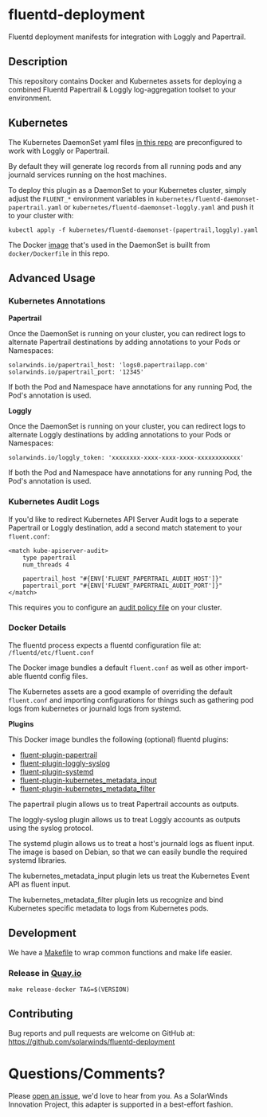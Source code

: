 # fluentd-deployment
Fluentd deployment manifests for integration with Loggly and Papertrail.

## Description

This repository contains Docker and Kubernetes assets for deploying a combined Fluentd Papertrail & Loggly log-aggregation toolset to your environment.

## Kubernetes

The Kubernetes DaemonSet yaml files [in this repo](https://github.com/solarwinds/fluentd-deployment/blob/master/kubernetes/) are preconfigured to work with Loggly or Papertrail.

By default they will generate log records from all running pods and any journald services running on the host machines.

To deploy this plugin as a DaemonSet to your Kubernetes cluster, simply adjust the `FLUENT_*` environment variables in `kubernetes/fluentd-daemonset-papertrail.yaml` or `kubernetes/fluentd-daemonset-loggly.yaml` and push it to your cluster with:

```
kubectl apply -f kubernetes/fluentd-daemonset-(papertrail,loggly).yaml
```

The Docker [image](https://quay.io/repository/solarwinds/fluentd-kubernetes) that's used in the DaemonSet is buillt from `docker/Dockerfile` in this repo.

## Advanced Usage

### Kubernetes Annotations

**Papertrail**

Once the DaemonSet is running on your cluster, you can redirect logs to alternate Papertrail destinations by adding annotations to your Pods or Namespaces:

```
solarwinds.io/papertrail_host: 'logs0.papertrailapp.com'
solarwinds.io/papertrail_port: '12345'
```

If both the Pod and Namespace have annotations for any running Pod, the Pod's annotation is used.

**Loggly**

Once the DaemonSet is running on your cluster, you can redirect logs to alternate Loggly destinations by adding annotations to your Pods or Namespaces:

```
solarwinds.io/loggly_token: 'xxxxxxxx-xxxx-xxxx-xxxx-xxxxxxxxxxxx'
```

If both the Pod and Namespace have annotations for any running Pod, the Pod's annotation is used.

### Kubernetes Audit Logs

If you'd like to redirect Kubernetes API Server Audit logs to a seperate Papertrail or Loggly destination, add a second match statement to your `fluent.conf`:
```
<match kube-apiserver-audit>
    type papertrail
    num_threads 4

    papertrail_host "#{ENV['FLUENT_PAPERTRAIL_AUDIT_HOST']}"
    papertrail_port "#{ENV['FLUENT_PAPERTRAIL_AUDIT_PORT']}"
</match>
```

This requires you to configure an [audit policy file](https://kubernetes.io/docs/tasks/debug-application-cluster/audit/) on your cluster.

### Docker Details

The fluentd process expects a fluentd configuration file at: `/fluentd/etc/fluent.conf`

The Docker image bundles a default `fluent.conf` as well as other import-able fluentd config files.

The Kubernetes assets are a good example of overriding the default `fluent.conf` and importing configurations for things such as gathering pod logs from kubernetes or journald logs from systemd.

**Plugins**

This Docker image bundles the following (optional) fluentd plugins:
- [fluent-plugin-papertrail](https://github.com/solarwinds/fluent-plugin-papertrail)
- [fluent-plugin-loggly-syslog](https://github.com/solarwinds/fluent-plugin-loggly-syslog)
- [fluent-plugin-systemd](https://github.com/reevoo/fluent-plugin-systemd)
- [fluent-plugin-kubernetes_metadata_input](https://github.com/ViaQ/fluent-plugin-kubernetes_metadata_input)
- [fluent-plugin-kubernetes_metadata_filter](https://github.com/fabric8io/fluent-plugin-kubernetes_metadata_filter)

The papertrail plugin allows us to treat Papertrail accounts as outputs.

The loggly-syslog plugin allows us to treat Loggly accounts as outputs using the syslog protocol.

The systemd plugin allows us to treat a host's journald logs as fluent input. The image is based on Debian, so that we can easily bundle the required systemd libraries.

The kubernetes_metadata_input plugin lets us treat the Kubernetes Event API as fluent input.

The kubernetes_metadata_filter plugin lets us recognize and bind Kubernetes specific metadata to logs from Kubernetes pods.

## Development

We have a [Makefile](Makefile) to wrap common functions and make life easier.

### Release in [Quay.io](https://quay.io/repository/solarwinds/fluentd-kubernetes)

`make release-docker TAG=$(VERSION)`

## Contributing

Bug reports and pull requests are welcome on GitHub at: https://github.com/solarwinds/fluentd-deployment

# Questions/Comments?

Please [open an issue](https://github.com/solarwinds/fluentd-deployment/issues/new), we'd love to hear from you. As a SolarWinds Innovation Project, this adapter is supported in a best-effort fashion.
